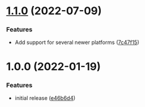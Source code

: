 # [1.1.0](https://github.com/de-it-krachten/ansible-role-python_from_source/compare/v1.0.0...v1.1.0) (2022-07-09)


### Features

* Add support for several newer platforms ([7c47f15](https://github.com/de-it-krachten/ansible-role-python_from_source/commit/7c47f15ce1efbbe930d262c534d6bd5d6a7ede80))

# 1.0.0 (2022-01-19)


### Features

* initial release ([e46b6d4](https://github.com/de-it-krachten/ansible-role-python_from_source/commit/e46b6d48f47a23b1226446d50bca3f81a2be332b))
